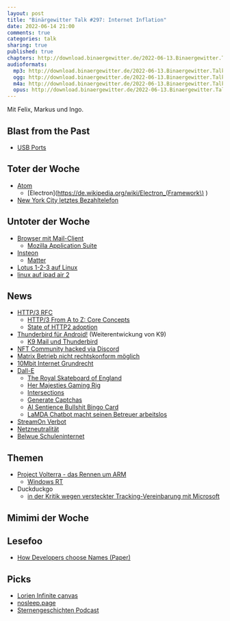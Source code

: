 ```yaml
---
layout: post
title: "Binärgewitter Talk #297: Internet Inflation"
date: 2022-06-14 21:00
comments: true
categories: talk
sharing: true
published: true
chapters: http://download.binaergewitter.de/2022-06-13.Binaergewitter.Talk.297.chapters.txt
audioformats:
  mp3: http://download.binaergewitter.de/2022-06-13.Binaergewitter.Talk.297.mp3
  ogg: http://download.binaergewitter.de/2022-06-13.Binaergewitter.Talk.297.ogg
  m4a: http://download.binaergewitter.de/2022-06-13.Binaergewitter.Talk.297.m4a
  opus: http://download.binaergewitter.de/2022-06-13.Binaergewitter.Talk.297.opus
---
```

Mit Felix, Markus und Ingo.

## Blast from the Past
- [USB Ports](http://blog.binaergewitter.de/2022/05/27/binaergewitter-talk-number-296-scientifically-restarted/#isso-2113 )

## Toter der Woche
- [Atom]( https://linuxnews.de/2022/06/open-source-texteditor-atom-wird-eingestellt/ )
  * [Electron](https://de.wikipedia.org/wiki/Electron_(Framework\) )
- [New York City letztes Bezahltelefon]( https://www.cnbc.com/2022/05/23/new-york-city-removes-the-last-payphone-from-service.html )

## Untoter der Woche
- [Browser mit Mail-Client]( https://linuxnews.de/2022/06/vivaldi-mail-1-0-veroeffentlicht/ )
  * [Mozilla Application Suite](https://de.wikipedia.org/wiki/Mozilla_Application_Suite )
- [Insteon]( https://arstechnica.com/gadgets/2022/06/insteon-smart-homes-resurrected-as-abruptly-as-they-were-bricked/ )
  * [Matter]( https://matter-smarthome.de/ )
- [Lotus 1-2-3 auf Linux]( https://www.theregister.com/2022/05/25/lotus_123_for_linux_appears/ )
- [linux auf ipad air 2]( https://arstechnica.com/gadgets/2022/06/developers-get-linux-up-and-running-on-old-ipad-air-2-hardware/ )

## News
- [HTTP/3 RFC]( https://datatracker.ietf.org/doc/rfc9114/ )
  * [HTTP/3 From A to Z: Core Concepts]( https://www.smashingmagazine.com/2021/08/http3-core-concepts-part1/ )
  * [State of HTTP2 adoption](https://w3techs.com/technologies/details/ce-http2)
- [Thunderbird für Android!]( https://twitter.com/MariusNestor/status/1536334466267893760 ) (Weiterentwickung von K9)
  * [K9 Mail und Thunderbird]( https://k9mail.app/2022/06/13/K-9-Mail-and-Thunderbird )
- [NFT Community hacked via Discord]( https://twitter.com/technollama/status/1533281326446612480?s=21&t=cumvcZVYunuML_EEbQU_qA )
- [Matrix Betrieb nicht rechtskonform möglich]( https://twitter.com/rainer_klute/status/1533348339273588737?s=21&t=cumvcZVYunuML_EEbQU_qA )
- [10Mbit Internet Grundrecht]( https://www.heise.de/news/Neuer-Universaldienst-Kritik-am-lahmstmoeglichen-Internet-fuer-alle-7137705.html )
- [Dall-E]( https://openai.com/blog/dall-e/ )
  * [The Royal Skateboard of England]( https://twitter.com/xkcd/status/1535239035433754624 )
  * [Her Majesties Gaming Rig]( https://twitter.com/xkcd/status/1535458488545030144/photo/1 )
  * [Intersections]( https://twitter.com/xkcd/status/1534277433356349440 )
  * [Generate Captchas]( https://twitter.com/JanelleCShane/status/1534340355302334465 )
  * [AI Sentience Bullshit Bingo Card]( https://twitter.com/emilymbender/status/1536198662656626688 )
  * [LaMDA Chatbot macht seinen Betreuer arbeitslos]( https://www.heise.de/news/Hat-Chatbot-LaMDA-ein-Bewusstein-entwickelt-Google-beurlaubt-Angestellten-7138314.html )
- [StreamOn Verbot]( https://www.heise.de/news/StreamOn-Verbot-Telekom-strukturiert-neue-Tarife-um-Familienkarten-7134383.html )
- [Netzneutralität]( https://netzpolitik.org/2022/netzneutralitaet-scharfe-kritik-an-kommissionsplaenen/ )
- [Belwue Schuleninternet]( https://www.heise.de/news/Landeshochschulnetz-BelWue-Netzzugaenge-fuer-Schulen-im-Laendle-vor-dem-Aus-7137907.html )

## Themen
- [Project Volterra - das Rennen um ARM]( https://www.windowscentral.com/software-apps/windows-11/project-volterra-microsoft-announces-windows-11-on-arm-developer-kit-with-qualcomm-soc )
  * [Windows RT]( https://en.wikipedia.org/wiki/Windows_RT)
- Duckduckgo
  * [in der Kritik wegen versteckter Tracking-Vereinbarung mit Microsoft](https://global.techradar.com/de-de/news/duckduckgo-in-der-kritik-wegen-versteckter-tracking-vereinbarung-mit-microsoft)

## Mimimi der Woche

## Lesefoo
- [How Developers choose Names (Paper)]( https://arxiv.org/pdf/2103.07487.pdf )

## Picks
- [Lorien Infinite canvas]( https://github.com/mbrlabs/Lorien )
- [nosleep.page]( https://nosleep.page/ )
- [Sternengeschichten Podcast]( https://sternengeschichten.podigee.io/ )
